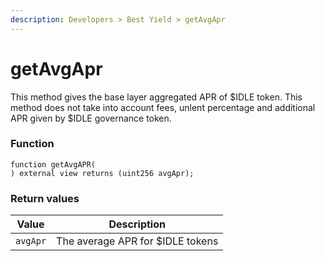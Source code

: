 ```yaml
---
description: Developers > Best Yield > getAvgApr
---
```


# getAvgApr

This method gives the base layer aggregated APR of $IDLE token. This method does not take into account fees, unlent percentage and additional APR given by $IDLE governance token.

### Function

```solidity
function getAvgAPR(
) external view returns (uint256 avgApr);
```

### Return values

| Value    | Description                      |
| -------- | -------------------------------- |
| `avgApr` | The average APR for $IDLE tokens |
